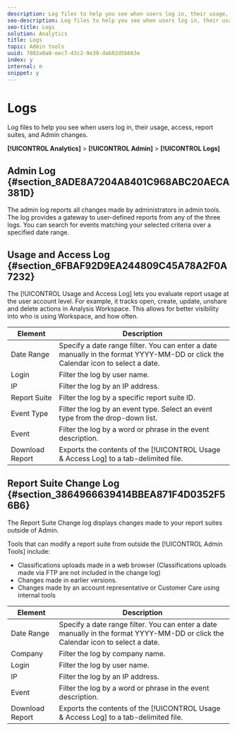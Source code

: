 ```yaml
---
description: Log files to help you see when users log in, their usage, access, report suites, and Admin changes.
seo-description: Log files to help you see when users log in, their usage, access, report suites, and Admin changes.
seo-title: Logs
solution: Analytics
title: Logs
topic: Admin tools
uuid: 7802a0a8-eec7-43c2-9e39-dab02d5b663e
index: y
internal: n
snippet: y
---
```


# Logs

Log files to help you see when users log in, their usage, access, report suites, and Admin changes.

 **[!UICONTROL Analytics]** > **[!UICONTROL Admin]** > **[!UICONTROL Logs]**

## Admin Log {#section_8ADE8A7204A8401C968ABC20AECA381D}

The admin log reports all changes made by administrators in admin tools. The log provides a gateway to user-defined reports from any of the three logs. You can search for events matching your selected criteria over a specified date range.

## Usage and Access Log {#section_6FBAF92D9EA244809C45A78A2F0A7232}

The [!UICONTROL Usage and Access Log] lets you evaluate report usage at the user account level. For example, it tracks open, create, update, unshare and delete actions in Analysis Workspace. This allows for better visibility into who is using Workspace, and how often. 

|  Element  | Description  |
|---|---|
|  Date Range  | Specify a date range filter. You can enter a date manually in the format YYYY-MM-DD or click the Calendar icon to select a date.  |
|  Login  | Filter the log by user name.  |
|  IP  | Filter the log by an IP address.  |
|  Report Suite  | Filter the log by a specific report suite ID.  |
|  Event Type  | Filter the log by an event type. Select an event type from the drop-down list.  |
|  Event  | Filter the log by a word or phrase in the event description.  |
|  Download Report  | Exports the contents of the [!UICONTROL Usage & Access Log] to a tab-delimited file.  |

## Report Suite Change Log {#section_3864966639414BBEA871F4D0352F56B6}

The Report Suite Change log displays changes made to your report suites outside of Admin.

Tools that can modify a report suite from outside the [!UICONTROL Admin Tools] include:

* Classifications uploads made in a web browser (Classifications uploads made via FTP are not included in the change log) 
* Changes made in earlier versions. 
* Changes made by an account representative or Customer Care using internal tools

|  Element  | Description  |
|---|---|
|  Date Range  | Specify a date range filter. You can enter a date manually in the format YYYY-MM-DD or click the Calendar icon to select a date.  |
|  Company  | Filter the log by company name.  |
|  Login  | Filter the log by user name.  |
|  IP  | Filter the log by an IP address.  |
|  Event  | Filter the log by a word or phrase in the event description.  |
|  Download Report  | Exports the contents of the [!UICONTROL Usage & Access Log] to a tab-delimited file.  |


